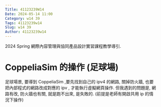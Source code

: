 ```yaml
---
Title: 41123239W14
Date: 2024-05-14 11:00
Category: w14 39
Tags: 41123239w14
Slug: w14 39
Author: 41123239w14
---
```


2024 Spring 網際內容管理與協同產品設計實習課程教學導引.

<!-- PELICAN_END_SUMMARY -->

# CoppeliaSim 的操作 (足球場)
足球場景, 要導到 CoppeliaSim ,要先找到自己的 ipv4 的網路, 關掉防火牆, 也要把內部程式的網路改成對應的 ipv , 才能執行虛擬網頁操作. 但我遇到的問題是, 網路有改, 防火牆也有關, 就是跑不出來, 是失敗的. (前提是老師有開啟共用 ip 的情況下操作)